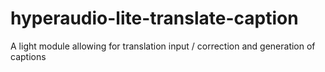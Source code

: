 # hyperaudio-lite-translate-caption
A light module allowing for translation input / correction and generation of captions
